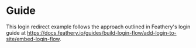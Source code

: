 # Guide

This login redirect example follows the approach outlined in Feathery's login guide at https://docs.feathery.io/guides/build-login-flow/add-login-to-site/embed-login-flow.
